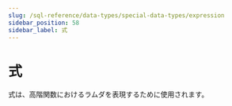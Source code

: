 ```yaml
---
slug: /sql-reference/data-types/special-data-types/expression
sidebar_position: 58
sidebar_label: 式
---
```


# 式

式は、高階関数におけるラムダを表現するために使用されます。
